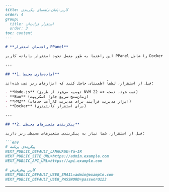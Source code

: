 ```markdown
---
title: کاربر-پایان-راهنمای پیکربندی
order: 4
group: 
  title: استقرار فرانت‌اند
  order: 3
toc: content
---

# **راهنمای استقرار PPanel**

این راهنما به طور مفصل نحوه استقرار پایانه کاربر PPanel را شامل Docker، Vercel، PM2 و همچنین چندین روش استقرار مستقیم با استفاده از Node.js یا Bun توضیح می‌دهد.

---

## **1. آماده‌سازی محیط**

قبل از استقرار، لطفاً اطمینان حاصل کنید که ابزارهای زیر نصب شده‌اند:

- **Node.js** (توصیه می‌شود از طریق NVM نصب شود، نسخه >= 22)
- **Bun** (زمان‌سنج سریع جاوا اسکریپت)
- **PM2** (ابزار مدیریت فرآیند برای مدیریت کارآمد خدمات)
- **Docker** (برای استقرار کانتینری)

---

## **2. پیکربندی متغیرهای محیطی**

قبل از استقرار، شما نیاز به پیکربندی متغیرهای محیطی زیر دارید:

```env
# پیکربندی برنامه
NEXT_PUBLIC_DEFAULT_LANGUAGE=fa-IR
NEXT_PUBLIC_SITE_URL=https://admin.example.com
NEXT_PUBLIC_API_URL=https://api.example.com

# کاربر پیش‌فرض
NEXT_PUBLIC_DEFAULT_USER_EMAIL=admin@example.com
NEXT_PUBLIC_DEFAULT_USER_PASSWORD=password123
```

---
```

